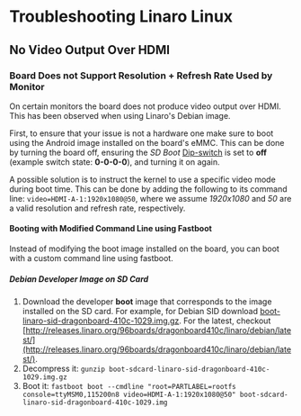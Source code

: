 # Troubleshooting Linaro Linux

## No Video Output Over HDMI

### Board Does not Support Resolution + Refresh Rate Used by Monitor

On certain monitors the board does not produce video output over HDMI. This has been observed when using Linaro's Debian image. 

First, to ensure that your issue is not a hardware one make sure to boot using the Android image installed on the board's eMMC. This can be done by turning the board off, ensuring the *SD Boot* [Dip-switch](https://www.96boards.org/documentation/consumer/dragonboard/dragonboard410c/hardware-docs/hardware-user-manual.md.html#dip-switch) is set to **off** (example switch state: __0-0-0-0__), and turning it on again.

A possible solution is to instruct the kernel to use a specific video mode during boot time. This can be done by adding the following to its command line:
`video=HDMI-A-1:1920x1080@50`, where we assume _1920x1080_ and _50_ are a valid resolution and refresh rate, respectively.

#### Booting with Modified Command Line using Fastboot

Instead of modifying the boot image installed on the board, you can boot with a custom command line using fastboot.

##### Debian Developer Image on SD Card

1. Download the developer **boot** image that corresponds to the image installed on the SD card. For example, for Debian SID download [boot-linaro-sid-dragonboard-410c-1029.img.gz](http://releases.linaro.org/96boards/dragonboard410c/linaro/debian/latest/boot-sdcard-linaro-sid-dragonboard-410c-1029.img.gz). For the latest, checkout [http://releases.linaro.org/96boards/dragonboard410c/linaro/debian/latest/](http://releases.linaro.org/96boards/dragonboard410c/linaro/debian/latest/).
2. Decompress it: `gunzip boot-sdcard-linaro-sid-dragonboard-410c-1029.img.gz`
3. Boot it: `fastboot boot --cmdline "root=PARTLABEL=rootfs console=ttyMSM0,115200n8 video=HDMI-A-1:1920x1080@50" boot-sdcard-linaro-sid-dragonboard-410c-1029.img`
